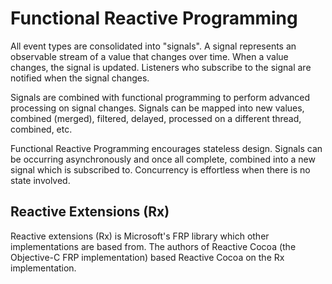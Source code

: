 # Functional Reactive Programming #

All event types are consolidated into "signals". A signal represents an observable stream of a value that changes over time. When a value changes, the signal is updated. Listeners who subscribe to the signal are notified when the signal changes.

Signals are combined with functional programming to perform advanced processing on signal changes. Signals can be mapped into new values, combined (merged), filtered, delayed, processed on a different thread, combined, etc.

Functional Reactive Programming encourages stateless design. Signals can be occurring asynchronously and once all complete, combined into a new signal which is subscribed to. Concurrency is effortless when there is no state involved.

## Reactive Extensions (Rx) ##

Reactive extensions (Rx) is Microsoft's FRP library which other implementations are based from. The authors of Reactive Cocoa (the Objective-C FRP implementation) based Reactive Cocoa on the Rx implementation.
